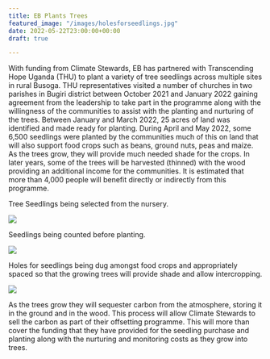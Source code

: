 ```yaml
---
title: EB Plants Trees
featured_image: "/images/holesforseedlings.jpg"
date: 2022-05-22T23:00:00+00:00
draft: true

---
```

With funding from Climate Stewards, EB has partnered with Transcending Hope Uganda (THU) to plant a variety of tree seedlings across multiple sites in rural Busoga. THU representatives visited a number of churches in two parishes in Bugiri district between October 2021 and January 2022 gaining agreement from the leadership to take part in the programme along with the willingness of the communities to assist with the planting and nurturing of the trees. Between January and March 2022, 25 acres of land was identified and made ready for planting. During April and May 2022, some 6,500 seedlings were planted by the communities much of this on land that will also support food crops such as beans, ground nuts, peas and maize. As the trees grow, they will provide much needed shade for the crops. In later years, some of the trees will be harvested (thinned) with the wood providing an additional income for the communities. It is estimated that more than 4,000 people will benefit directly or indirectly from this programme.

Tree Seedlings being selected from the nursery.

![](/images/treeseedlingsbeingselected.jpg)

Seedlings being counted before planting.

![](/images/seedlingsbeingcounted.jpg)

Holes for seedlings being dug amongst food crops and appropriately spaced so that the growing trees will provide shade and allow intercropping.

![](/images/holesforseedlings.jpg)

As the trees grow they will sequester carbon from the atmosphere, storing it in the ground and in the wood. This process will allow Climate Stewards to sell the carbon as part of their offsetting programme. This will more than cover the funding that they have provided for the seedling purchase and planting along with the nurturing and monitoring costs as they grow into trees.